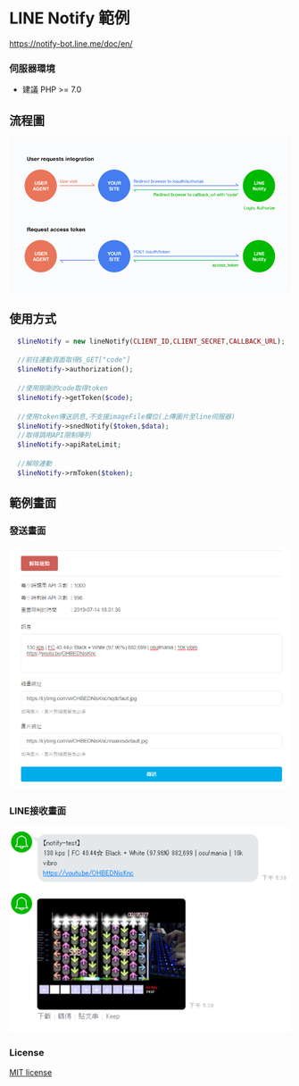 # LINE Notify 範例
https://notify-bot.line.me/doc/en/

### 伺服器環境
* 建議 PHP >= 7.0

## 流程圖
![](https://raw.githubusercontent.com/MTsung/LINE_Notify_PHP/master/image/process%20chart.png)

## 使用方式
````php
  $lineNotify = new lineNotify(CLIENT_ID,CLIENT_SECRET,CALLBACK_URL);
  
  //前往連動頁面取得$_GET["code"]
  $lineNotify->authorization();
  
  //使用剛剛的code取得token
  $lineNotify->getToken($code);
  
  //使用token傳送訊息,不支援imageFile欄位(上傳圖片至line伺服器)
  $lineNotify->snedNotify($token,$data);
  //取得調用API限制陣列
  $lineNotify->apiRateLimit;
    
  //解除連動
  $lineNotify->rmToken($token);
````

## 範例畫面
### 發送畫面
![](https://raw.githubusercontent.com/MTsung/LINE_Notify_PHP/master/image/index.png)

### LINE接收畫面
![](https://raw.githubusercontent.com/MTsung/LINE_Notify_PHP/master/image/line.png)

### License
[MIT license](https://opensource.org/licenses/MIT)
